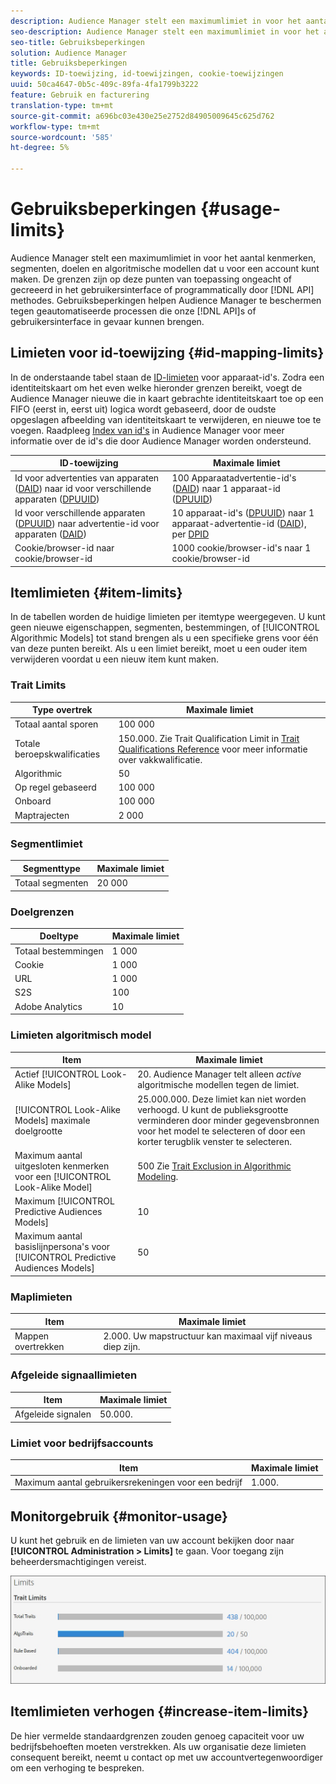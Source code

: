 ```yaml
---
description: Audience Manager stelt een maximumlimiet in voor het aantal kenmerken, segmenten, doelen en algoritmische modellen dat u voor een account kunt maken. De beperkingen zijn op deze punten van toepassing ongeacht of gecreeerd in het gebruikersinterface of programmatically door API methodes. Beperkingen van het gebruik helpen Audience Manager te beschermen tegen geautomatiseerde processen die onze API's of gebruikersinterface in gevaar kunnen brengen.
seo-description: Audience Manager stelt een maximumlimiet in voor het aantal kenmerken, segmenten, doelen en algoritmische modellen dat u voor een account kunt maken. De beperkingen zijn op deze punten van toepassing ongeacht of gecreeerd in het gebruikersinterface of programmatically door API methodes. Beperkingen van het gebruik helpen Audience Manager te beschermen tegen geautomatiseerde processen die onze API's of gebruikersinterface in gevaar kunnen brengen.
seo-title: Gebruiksbeperkingen
solution: Audience Manager
title: Gebruiksbeperkingen
keywords: ID-toewijzing, id-toewijzingen, cookie-toewijzingen
uuid: 50ca4647-0b5c-409c-89fa-4fa1799b3222
feature: Gebruik en facturering
translation-type: tm+mt
source-git-commit: a696bc03e430e25e2752d84905009645c625d762
workflow-type: tm+mt
source-wordcount: '585'
ht-degree: 5%

---
```



# Gebruiksbeperkingen {#usage-limits}

Audience Manager stelt een maximumlimiet in voor het aantal kenmerken, segmenten, doelen en algoritmische modellen dat u voor een account kunt maken. De grenzen zijn op deze punten van toepassing ongeacht of gecreeerd in het gebruikersinterface of programmatically door [!DNL API] methodes. Gebruiksbeperkingen helpen Audience Manager te beschermen tegen geautomatiseerde processen die onze [!DNL API]s of gebruikersinterface in gevaar kunnen brengen.

## Limieten voor id-toewijzing {#id-mapping-limits}

In de onderstaande tabel staan de [ID-limieten](../../integration/sending-audience-data/batch-data-transfer-explained/id-sync-http.md) voor apparaat-id&#39;s. Zodra een identiteitskaart om het even welke hieronder grenzen bereikt, voegt de Audience Manager nieuwe die in kaart gebrachte identiteitskaart toe op een FIFO (eerst in, eerst uit) logica wordt gebaseerd, door de oudste opgeslagen afbeelding van identiteitskaart te verwijderen, en nieuwe toe te voegen. Raadpleeg [Index van id&#39;s](../../reference/ids-in-aam.md) in Audience Manager voor meer informatie over de id&#39;s die door Audience Manager worden ondersteund.

| ID-toewijzing | Maximale limiet |
|-----------|-------------- |
| Id voor advertenties van apparaten ([DAID](../../reference/ids-in-aam.md)) naar id voor verschillende apparaten ([DPUUID](../../reference/ids-in-aam.md)) | 100 Apparaatadvertentie-id&#39;s ([DAID](../../reference/ids-in-aam.md)) naar 1 apparaat-id ([DPUUID](../../reference/ids-in-aam.md)) |
| Id voor verschillende apparaten ([DPUUID](../../reference/ids-in-aam.md)) naar advertentie-id voor apparaten ([DAID](../../reference/ids-in-aam.md)) | 10 apparaat-id&#39;s ([DPUUID](../../reference/ids-in-aam.md)) naar 1 apparaat-advertentie-id ([DAID](../../reference/ids-in-aam.md)), per [DPID](../../reference/ids-in-aam.md) |
| Cookie/browser-id naar cookie/browser-id | 1000 cookie/browser-id&#39;s naar 1 cookie/browser-id |

## Itemlimieten {#item-limits}

In de tabellen worden de huidige limieten per itemtype weergegeven. U kunt geen nieuwe eigenschappen, segmenten, bestemmingen, of [!UICONTROL Algorithmic Models] tot stand brengen als u een specifieke grens voor één van deze punten bereikt. Als u een limiet bereikt, moet u een ouder item verwijderen voordat u een nieuw item kunt maken.

### Trait Limits

| Type overtrek | Maximale limiet |
| -------------------------- | ------------------------------------- |
| Totaal aantal sporen | 100 000 |
| Totale beroepskwalificaties | 150.000. Zie Trait Qualification Limit in [Trait Qualifications Reference](/help/using/features/traits/trait-and-segment-qualification-reference.md#trait-qualification-limit) voor meer informatie over vakkwalificatie. |
| Algorithmic | 50 |
| Op regel gebaseerd | 100 000 |
| Onboard | 100 000 |
| Maptrajecten | 2 000 |

### Segmentlimiet

| Segmenttype | Maximale limiet |
| -------------- | ------------- |
| Totaal segmenten | 20 000 |

### Doelgrenzen

| Doeltype | Maximale limiet |
| ------------------ | ------------- |
| Totaal bestemmingen | 1 000 |
| Cookie | 1 000 |
| URL | 1 000 |
| S2S | 100 |
| Adobe Analytics | 10 |

### Limieten algoritmisch model

| Item | Maximale limiet |
| -------- | ----- |
| Actief [!UICONTROL Look-Alike Models] | 20. Audience Manager telt alleen *active* algoritmische modellen tegen de limiet. |
| [!UICONTROL Look-Alike Models] maximale doelgrootte | 25.000.000.  Deze limiet kan niet worden verhoogd. U kunt de publieksgrootte verminderen door minder gegevensbronnen voor het model te selecteren of door een korter terugblik venster te selecteren. |
| Maximum aantal uitgesloten kenmerken voor een [!UICONTROL Look-Alike Model] | 500 Zie [Trait Exclusion in Algorithmic Modeling](/help/using/features/algorithmic-models/trait-exclusion-algo-models.md). |
| Maximum [!UICONTROL Predictive Audiences Models] | 10 |
| Maximum aantal basislijnpersona&#39;s voor [!UICONTROL Predictive Audiences Models] | 50 |

### Maplimieten

| Item | Maximale limiet |
| ------------- | ------------------ |
| Mappen overtrekken | 2.000.  Uw mapstructuur kan maximaal vijf niveaus diep zijn. |

### Afgeleide signaallimieten

| Item | Maximale limiet |
| --------------- | ------------- |
| Afgeleide signalen | 50.000. |

### Limiet voor bedrijfsaccounts

| Item | Maximale limiet |
| ----------- | ------------- |
| Maximum aantal gebruikersrekeningen voor een bedrijf | 1.000. |

## Monitorgebruik {#monitor-usage}

U kunt het gebruik en de limieten van uw account bekijken door naar **[!UICONTROL Administration > Limits]** te gaan. Voor toegang zijn beheerdersmachtigingen vereist.

![gebruikslimieten afbeelding](assets/usage-limits.png)

## Itemlimieten verhogen {#increase-item-limits}

De hier vermelde standaardgrenzen zouden genoeg capaciteit voor uw bedrijfsbehoeften moeten verstrekken. Als uw organisatie deze limieten consequent bereikt, neemt u contact op met uw accountvertegenwoordiger om een verhoging te bespreken.